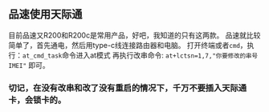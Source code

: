 ## 品速使用天际通
目前品速又R200和R200c是常用产品，好吧，我知道的只有这两款。
品速就比较简单了，首先通电，然后用type-c线连接路由器和电脑。
打开终端或者`cmd`，执行：`at_cmd_task`命令进入at模式
再执行改串命令: `at+lctsn=1,7,"你要修改的串号IMEI"` 即可。


### 切记，在没有改串和改了没有重启的情况下，千万不要插入天际通卡，会锁卡的。

